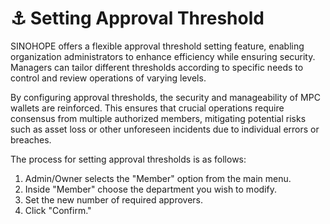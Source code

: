 # ⚓ Setting Approval Threshold

SINOHOPE offers a flexible approval threshold setting feature, enabling organization administrators to enhance efficiency while ensuring security. Managers can tailor different thresholds according to specific needs to control and review operations of varying levels.&#x20;

By configuring approval thresholds, the security and manageability of MPC wallets are reinforced. This ensures that crucial operations require consensus from multiple authorized members, mitigating potential risks such as asset loss or other unforeseen incidents due to individual errors or breaches.

The process for setting approval thresholds is as follows:

1. Admin/Owner selects the "Member" option from the main menu.
2. Inside "Member" choose the department you wish to modify.
3. Set the new number of required approvers.
4. Click "Confirm."

<figure><img src="../.gitbook/assets/6b1247b054aa97478fd4b8ddb9d5407.jpg" alt=""><figcaption></figcaption></figure>



<figure><img src="https://newhuotech.larksuite.com/space/api/box/stream/download/asynccode/?code=ODVkOWE5NDQzZTIwYzE0MDBjNWVhY2UzZTlkYTc5MWZfY0lIYlJOWWpkUEt2WGRTb041RllhTFZZTFV4bXU3UGRfVG9rZW46QmtNdWIzb1VKb1pSVnV4cWIzQ3VGdWlBc0hjXzE2ODM2NDMxMjA6MTY4MzY0NjcyMF9WNA" alt=""><figcaption></figcaption></figure>
